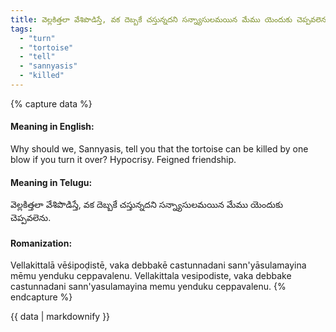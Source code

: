 ```yaml
---
title: వెల్లకిత్తలా వేశిపొడిస్తే, వక దెబ్బకే చస్తున్నదని సన్న్యాసులమయిన మేము యెందుకు చెప్పవలెను.
tags:
  - "turn"
  - "tortoise"
  - "tell"
  - "sannyasis"
  - "killed"
---
```


{% capture data %}
#### Meaning in English:
Why should we, Sannyasis, tell you that the tortoise can be killed by one blow if you turn it over?
Hypocrisy. Feigned friendship.

#### Meaning in Telugu:
వెల్లకిత్తలా వేశిపొడిస్తే, వక దెబ్బకే చస్తున్నదని సన్న్యాసులమయిన మేము యెందుకు చెప్పవలెను.

#### Romanization:
Vellakittalā vēśipoḍistē, vaka debbakē castunnadani sann'yāsulamayina mēmu yenduku ceppavalenu.
Vellakittala vesipodiste, vaka debbake castunnadani sann'yasulamayina memu yenduku ceppavalenu.
{% endcapture %}

{{ data | markdownify }}

